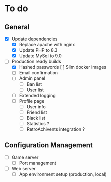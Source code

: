 # To do

## General

- [x] Update dependencies
  - [x] Replace apache with nginx
  - [x] Update PHP to 8.3
  - [x] Update MySql to 9.0
- [ ] Production ready builds
  - [x] Hashed passwords
    [ ] Slim docker images
  - [ ] Email confirmation
  - [ ] Admin panel
    - [ ] Ban list
    - [ ] User list
  - [ ] Extended logging
  - [ ] Profile page
    - [ ] User info
    - [ ] Friend list
    - [ ] Black list
    - [ ] Statistics ?
    - [ ] RetroAchivents integration ?

## Configuration Management

- [ ] Game server
  - [ ] Port management
- [ ] Web server
  - [ ] App environment setup (production, local)
